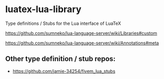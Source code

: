 # luatex-lua-library
Type definitions / Stubs for the Lua interface of LuaTeX

https://github.com/sumneko/lua-language-server/wiki/Libraries#custom

https://github.com/sumneko/lua-language-server/wiki/Annotations#meta

## Other type definition / stub repos:

* https://github.com/jamie-34254/fivem_lua_stubs
